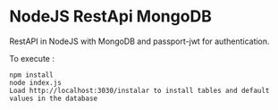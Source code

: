 # NodeJS RestApi MongoDB

RestAPI in NodeJS with MongoDB and passport-jwt for authentication.

To execute : 

```
npm install
node index.js
Load http://localhost:3030/instalar to install tables and default values in the database
```
